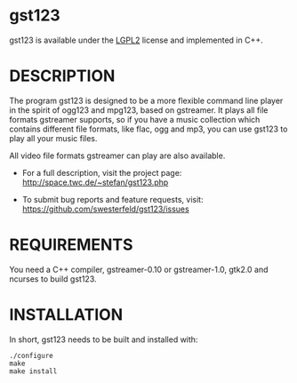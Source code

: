 gst123
======

gst123 is available under the [LGPL2](https://github.com/swesterfeld/gst123/blob/master/COPYING) license
and implemented in C++.

# DESCRIPTION

The program gst123 is designed to be a more flexible command line player
in the spirit of ogg123 and mpg123, based on gstreamer. It plays all file
formats gstreamer supports, so if you have a music collection which
contains different file formats, like flac, ogg and mp3, you can use gst123
to play all your music files.

All video file formats gstreamer can play are also available.

* For a full description, visit the project page:
	http://space.twc.de/~stefan/gst123.php

* To submit bug reports and feature requests, visit:
	https://github.com/swesterfeld/gst123/issues


# REQUIREMENTS

You need a C++ compiler, gstreamer-0.10 or gstreamer-1.0, gtk2.0 and ncurses to
build gst123.

# INSTALLATION

In short, gst123 needs to be built and installed with:

	./configure
	make
	make install
